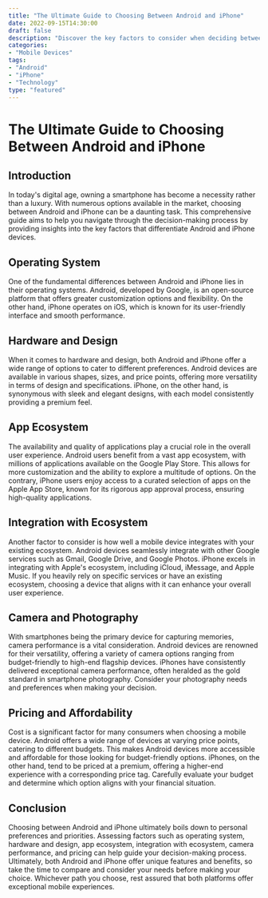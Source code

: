 ```yaml
--- 
title: "The Ultimate Guide to Choosing Between Android and iPhone"
date: 2022-09-15T14:30:00 
draft: false 
description: "Discover the key factors to consider when deciding between Android and iPhone."
categories: 
- "Mobile Devices"
tags: 
- "Android"
- "iPhone"
- "Technology"
type: "featured" 
---
```


# The Ultimate Guide to Choosing Between Android and iPhone

## Introduction

In today's digital age, owning a smartphone has become a necessity rather than a luxury. With numerous options available in the market, choosing between Android and iPhone can be a daunting task. This comprehensive guide aims to help you navigate through the decision-making process by providing insights into the key factors that differentiate Android and iPhone devices.

## Operating System

One of the fundamental differences between Android and iPhone lies in their operating systems. Android, developed by Google, is an open-source platform that offers greater customization options and flexibility. On the other hand, iPhone operates on iOS, which is known for its user-friendly interface and smooth performance.

## Hardware and Design

When it comes to hardware and design, both Android and iPhone offer a wide range of options to cater to different preferences. Android devices are available in various shapes, sizes, and price points, offering more versatility in terms of design and specifications. iPhone, on the other hand, is synonymous with sleek and elegant designs, with each model consistently providing a premium feel.

## App Ecosystem

The availability and quality of applications play a crucial role in the overall user experience. Android users benefit from a vast app ecosystem, with millions of applications available on the Google Play Store. This allows for more customization and the ability to explore a multitude of options. On the contrary, iPhone users enjoy access to a curated selection of apps on the Apple App Store, known for its rigorous app approval process, ensuring high-quality applications.

## Integration with Ecosystem

Another factor to consider is how well a mobile device integrates with your existing ecosystem. Android devices seamlessly integrate with other Google services such as Gmail, Google Drive, and Google Photos. iPhone excels in integrating with Apple's ecosystem, including iCloud, iMessage, and Apple Music. If you heavily rely on specific services or have an existing ecosystem, choosing a device that aligns with it can enhance your overall user experience.

## Camera and Photography

With smartphones being the primary device for capturing memories, camera performance is a vital consideration. Android devices are renowned for their versatility, offering a variety of camera options ranging from budget-friendly to high-end flagship devices. iPhones have consistently delivered exceptional camera performance, often heralded as the gold standard in smartphone photography. Consider your photography needs and preferences when making your decision.

## Pricing and Affordability

Cost is a significant factor for many consumers when choosing a mobile device. Android offers a wide range of devices at varying price points, catering to different budgets. This makes Android devices more accessible and affordable for those looking for budget-friendly options. iPhones, on the other hand, tend to be priced at a premium, offering a higher-end experience with a corresponding price tag. Carefully evaluate your budget and determine which option aligns with your financial situation.

## Conclusion

Choosing between Android and iPhone ultimately boils down to personal preferences and priorities. Assessing factors such as operating system, hardware and design, app ecosystem, integration with ecosystem, camera performance, and pricing can help guide your decision-making process. Ultimately, both Android and iPhone offer unique features and benefits, so take the time to compare and consider your needs before making your choice. Whichever path you choose, rest assured that both platforms offer exceptional mobile experiences.
